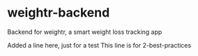 # weightr-backend
Backend for weightr, a smart weight loss tracking app

Added a line here, just for a test
This line is for 2-best-practices
